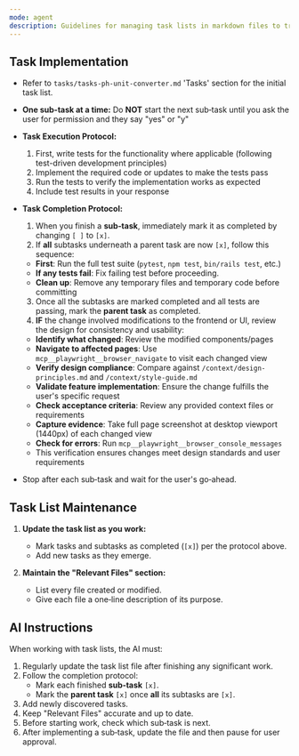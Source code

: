 ```yaml
---
mode: agent
description: Guidelines for managing task lists in markdown files to track progress on completing a PRD
---
```


## Task Implementation

- Refer to `tasks/tasks-ph-unit-converter.md` 'Tasks' section for the initial task list.
- **One sub-task at a time:** Do **NOT** start the next sub‑task until you ask the user for permission and they say "yes" or "y"
- **Task Execution Protocol:**
  1. First, write tests for the functionality where applicable (following test-driven development principles)
  2. Implement the required code or updates to make the tests pass
  3. Run the tests to verify the implementation works as expected
  4. Include test results in your response
- **Task Completion Protocol:**
  1. When you finish a **sub‑task**, immediately mark it as completed by changing `[ ]` to `[x]`.
  2. If **all** subtasks underneath a parent task are now `[x]`, follow this sequence:
  - **First**: Run the full test suite (`pytest`, `npm test`, `bin/rails test`, etc.)
  - **If any tests fail**: Fix failing test before proceeding.
  - **Clean up**: Remove any temporary files and temporary code before committing
  3. Once all the subtasks are marked completed and all tests are passing, mark the **parent task** as completed.
  4. **IF** the change involved modifications to the frontend or UI, review the design for consistency and usability:
  - **Identify what changed**: Review the modified components/pages
  - **Navigate to affected pages**: Use `mcp__playwright__browser_navigate` to visit each changed view
  - **Verify design compliance**: Compare against `/context/design-principles.md` and `/context/style-guide.md`
  - **Validate feature implementation**: Ensure the change fulfills the user's specific request
  - **Check acceptance criteria**: Review any provided context files or requirements
  - **Capture evidence**: Take full page screenshot at desktop viewport (1440px) of each changed view
  - **Check for errors**: Run `mcp__playwright__browser_console_messages`
  - This verification ensures changes meet design standards and user requirements

- Stop after each sub‑task and wait for the user's go‑ahead.

## Task List Maintenance

1. **Update the task list as you work:**
   - Mark tasks and subtasks as completed (`[x]`) per the protocol above.
   - Add new tasks as they emerge.

2. **Maintain the "Relevant Files" section:**
   - List every file created or modified.
   - Give each file a one‑line description of its purpose.

## AI Instructions

When working with task lists, the AI must:

1. Regularly update the task list file after finishing any significant work.
2. Follow the completion protocol:
   - Mark each finished **sub‑task** `[x]`.
   - Mark the **parent task** `[x]` once **all** its subtasks are `[x]`.
3. Add newly discovered tasks.
4. Keep "Relevant Files" accurate and up to date.
5. Before starting work, check which sub‑task is next.
6. After implementing a sub‑task, update the file and then pause for user approval.
